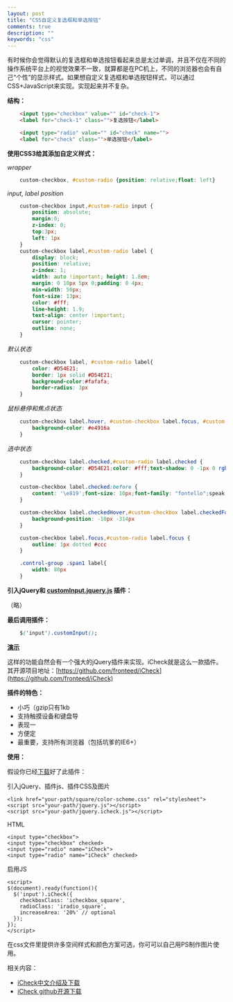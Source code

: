```yaml
---
layout: post
title: "CSS自定义复选框和单选按钮"
comments: true
description: ""
keywords: "css"
---
```


有时候你会觉得默认的复选框和单选按钮看起来总是太过单调，并且不仅在不同的操作系统平台上的视觉效果不一致，就算都是在PC机上，不同的浏览器也会有自己“个性”的显示样式。如果想自定义复选框和单选按钮样式，可以通过CSS+JavaScript来实现。实现起来并不复杂。 

**结构：**
```html
    <input type="checkbox" value="" id="check-1">
    <label for="check-1" class="">复选按钮</label>

    <input type="radio" value="" id="check" name="">
    <label for="check" class="">单选按钮</label>
```

**使用CSS3给其添加自定义样式：**

*wrapper*

```css
    custom-checkbox, #custom-radio {position: relative;float: left}
```

*input, label position*

```css
    custom-checkbox input,#custom-radio input {
        position: absolute;
        margin:0;
        z-index: 0;
        top:3px;
        left: 1px
    }
    custom-checkbox label,#custom-radio label {
        display: block;
        position: relative;
        z-index: 1;
        width: auto !important; height: 1.8em;
        margin: 0 10px 5px 0;padding: 0 4px;
        min-width: 50px;
        font-size: 13px;
        color: #fff;
        line-height: 1.9;
        text-align: center !important;
        cursor: pointer;
        outline: none;
    }
```

*默认状态*

```css
    custom-checkbox label, #custom-radio label{
        color: #D54E21;
        border: 1px solid #D54E21;
        background-color:#fafafa;
        border-radius: 3px
    }
```

*鼠标悬停和焦点状态*

```css
    custom-checkbox label.hover, #custom-checkbox label.focus, #custom-radio label.hover,#custom-radio label.focus {
        background-color: #e4916a
    }
```

*选中状态*

```css
    custom-checkbox label.checked,#custom-radio label.checked {
        background-color: #D54E21;color: #fff;text-shadow: 0 -1px 0 rgba(0,0,0,0.25)
    }

    custom-checkbox label.checked:before {
        content: '\e819';font-size: 10px;font-family: "fontello";speak: none;display: inline-block;text-decoration: inherit;width: 1em;margin-right: .2em;text-align: center;font-variant: normal;text-transform: none;line-height: 1em;margin-left: .2em;
    }

    custom-checkbox label.checkedHover,#custom-checkbox label.checkedFocus {
        background-position: -10px -314px
    }

    custom-checkbox label.focus,#custom-radio label.focus {
        outline: 1px dotted #ccc
    }

    .control-group .span1 label{
        width: 80px
    }
```

**引入jQuery和 [customInput.jquery.js](http://huangyang.me/demo/checkbox/checkbox.js) 插件：**

（略）

**最后调用插件：**

```css
    $('input').customInput();
```

**[演示](http://huangyang.me/demo/checkbox/)**

这样的功能自然会有一个强大的jQuery插件来实现。iCheck就是这么一款插件。其开源项目地址：[https://github.com/fronteed/iCheck](https://github.com/fronteed/iCheck)

**插件的特色：**

*   小巧（gzip只有1kb
*   支持触摸设备和键盘导
*   表现一
*   方便定
*   最重要，支持所有浏览器（包括坑爹的IE6+）

**使用：**

假设你已经[下载](http://pan.baidu.com/share/link?shareid=2515038423&amp;uk=219570419)好了此插件：

引入jQuery、插件js、插件CSS及图片

    <link href="your-path/square/color-scheme.css" rel="stylesheet">
    <script src="your-path/jquery.js"></script>
    <script src="your-path/jquery.icheck.js"></script>

HTML

    <input type="checkbox">
    <input type="checkbox" checked>
    <input type="radio" name="iCheck">
    <input type="radio" name="iCheck" checked>

启用JS

    <script>
    $(document).ready(function(){
      $('input').iCheck({
        checkboxClass: 'icheckbox_square',
        radioClass: 'iradio_square',
        increaseArea: '20%' // optional
      });
    });
    </script>

在css文件里提供许多空间样式和颜色方案可选，你可可以自己用PS制作图片使用。

相关内容：

*   [iCheck中文介绍及下载](http://www.bootcss.com/p/icheck/)
*   [iCheck github开源下载](https://github.com/fronteed/iCheck)